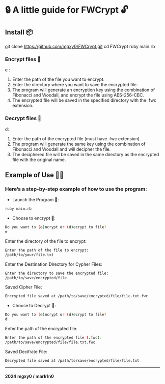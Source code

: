 # 🔒 A little guide for FWCrypt 🔓

## Install 📦
	
git clone https://github.com/mgxy0/FWCrypt.git
cd FWCrypt
ruby main.rb

### Encrypt files 🔸

e :
1. Enter the path of the file you want to encrypt.
2. Enter the directory where you want to save the encrypted file.
3. The program will generate an encryption key using the combination of Fibonacci and Woodall, and encrypt the file using AES-256-CBC.
4. The encrypted file will be saved in the specified directory with the .fwc extension.

### Decrypt files 🔹

d:
1. Enter the path of the encrypted file (must have .fwc extension).
2. The program will generate the same key using the combination of Fibonacci and Woodall and will decipher the file.
3. The deciphered file will be saved in the same directory as the encrypted file with the original name.


## Example of Use ✍🏻

### Here’s a step-by-step example of how to use the program:

- Launch the Program 🚀:
```sh
ruby main.rb
```

- Choose to encrypt 🔸:

```sh
Do you want to (e)ncrypt or (d)ecrypt to file?
e
```

Enter the directory of the file to encrypt:
```sh
Enter the path of the file to encrypt:
/path/to/your/file.txt
```

Enter the Destination Directory for Cypher Files:
```sh
Enter the directory to save the encrypted file:
/path/to/save/encrypted/file
```

Saved Cipher File:
```sh
Encrypted file saved at /path/to/save/encrypted/file/file.txt.fwc
```

- Choose to Decrypt 🔹:

```sh
Do you want to (e)ncrypt or (d)ecrypt to file?
d
```

Enter the path of the encrypted file:
```sh
Enter the path of the encrypted file (.fwc):
/path/to/save/encrypted/file/file.txt.fwc
```

Saved Decifrate File:
```sh
Decrypted file saved at /path/to/save/encrypted/file/file.txt
```

----------------------------------------------------------------------------------------------------------------------------------------------------------------------------------------------------------------------------------------------------------------------------------------------------

#### 2024 mgxy0 / mark1n0
